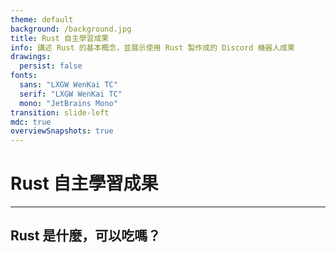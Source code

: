 ```yaml
---
theme: default
background: /background.jpg
title: Rust 自主學習成果
info: 講述 Rust 的基本概念，並展示使用 Rust 製作成的 Discord 機器人成果
drawings:
  persist: false
fonts:
  sans: "LXGW WenKai TC"
  serif: "LXGW WenKai TC"
  mono: "JetBrains Mono"
transition: slide-left
mdc: true
overviewSnapshots: true
---
```


# Rust 自主學習成果

---

## Rust 是什麼，可以吃嗎？
